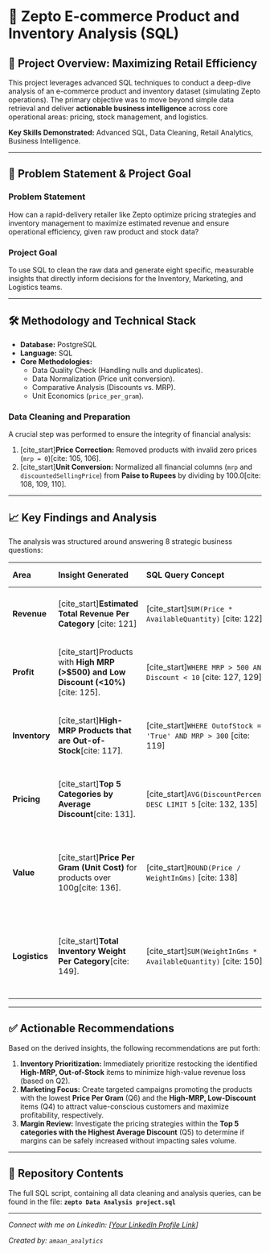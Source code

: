 # 🛒 Zepto E-commerce Product and Inventory Analysis (SQL)

## 🌟 Project Overview: Maximizing Retail Efficiency

This project leverages advanced SQL techniques to conduct a deep-dive analysis of an e-commerce product and inventory dataset (simulating Zepto operations). The primary objective was to move beyond simple data retrieval and deliver **actionable business intelligence** across core operational areas: pricing, stock management, and logistics.

**Key Skills Demonstrated:** Advanced SQL, Data Cleaning, Retail Analytics, Business Intelligence.

---

## 🎯 Problem Statement & Project Goal

### Problem Statement
How can a rapid-delivery retailer like Zepto optimize pricing strategies and inventory management to maximize estimated revenue and ensure operational efficiency, given raw product and stock data?

### Project Goal
To use SQL to clean the raw data and generate eight specific, measurable insights that directly inform decisions for the Inventory, Marketing, and Logistics teams.

---

## 🛠️ Methodology and Technical Stack

* **Database:** PostgreSQL
* **Language:** SQL
* **Core Methodologies:**
    * Data Quality Check (Handling nulls and duplicates).
    * Data Normalization (Price unit conversion).
    * Comparative Analysis (Discounts vs. MRP).
    * Unit Economics (`price_per_gram`).

### Data Cleaning and Preparation

A crucial step was performed to ensure the integrity of financial analysis:
1.  [cite_start]**Price Correction:** Removed products with invalid zero prices (`mrp = 0`)[cite: 105, 106].
2.  [cite_start]**Unit Conversion:** Normalized all financial columns (`mrp` and `discountedSellingPrice`) from **Paise to Rupees** by dividing by 100.0[cite: 108, 109, 110].

---

## 📈 Key Findings and Analysis

The analysis was structured around answering 8 strategic business questions:

| Area | Insight Generated | SQL Query Concept | Business Impact |
| :--- | :--- | :--- | :--- |
| **Revenue** | [cite_start]**Estimated Total Revenue Per Category** [cite: 121] | [cite_start]`SUM(Price * AvailableQuantity)` [cite: 122] | Identifies high-value categories for investment. |
| **Profit** | [cite_start]Products with **High MRP (>$500) and Low Discount (<10%)**[cite: 125]. | [cite_start]`WHERE MRP > 500 AND Discount < 10` [cite: 127, 129] | Pinpoints critical, high-margin, full-price items. |
| **Inventory** | [cite_start]**High-MRP Products that are Out-of-Stock**[cite: 117]. | [cite_start]`WHERE OutofStock = 'True' AND MRP > 300` [cite: 119] | Flags immediate priorities to recover potential lost sales. |
| **Pricing** | [cite_start]**Top 5 Categories by Average Discount**[cite: 131]. | [cite_start]`AVG(DiscountPercent) DESC LIMIT 5` [cite: 132, 135] | Guides pricing policy and margin control efforts. |
| **Value** | [cite_start]**Price Per Gram (Unit Cost)** for products over 100g[cite: 136]. | [cite_start]`ROUND(Price / WeightInGms)` [cite: 138] | Assesses true product value for marketing and competitive analysis. |
| **Logistics** | [cite_start]**Total Inventory Weight Per Category**[cite: 149]. | [cite_start]`SUM(WeightInGms * AvailableQuantity)` [cite: 150] | Essential data for warehouse capacity and shipping cost models. |

---

## ✅ Actionable Recommendations

Based on the derived insights, the following recommendations are put forth:

1.  **Inventory Prioritization:** Immediately prioritize restocking the identified **High-MRP, Out-of-Stock** items to minimize high-value revenue loss (based on Q2).
2.  **Marketing Focus:** Create targeted campaigns promoting the products with the lowest **Price Per Gram** (Q6) and the **High-MRP, Low-Discount** items (Q4) to attract value-conscious customers and maximize profitability, respectively.
3.  **Margin Review:** Investigate the pricing strategies within the **Top 5 categories with the Highest Average Discount** (Q5) to determine if margins can be safely increased without impacting sales volume.

---

## 📁 Repository Contents

The full SQL script, containing all data cleaning and analysis queries, can be found in the file: **`zepto Data Analysis project.sql`**

---
*Connect with me on LinkedIn: [[Your LinkedIn Profile Link](https://www.linkedin.com/in/amaan-ul-haq-33bbaa380/)]*

*Created by: `amaan_analytics`*
